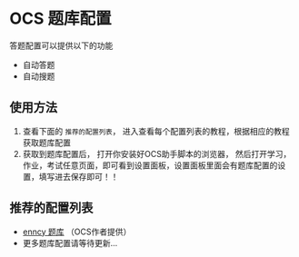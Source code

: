 
# OCS 题库配置
 
答题配置可以提供以下的功能

- 自动答题
- 自动搜题

## 使用方法

1. 查看下面的 `推荐的配置列表`， 进入查看每个配置列表的教程，根据相应的教程获取题库配置
2. 获取到题库配置后， 打开你安装好OCS助手脚本的浏览器， 然后打开学习，作业，考试任意页面，即可看到设置面板，设置面板里面会有题库配置的设置，填写进去保存即可！！

## 推荐的配置列表
 
- [enncy 题库](https://tk.enncy.cn/) （OCS作者提供）
- 更多题库配置请等待更新... 
